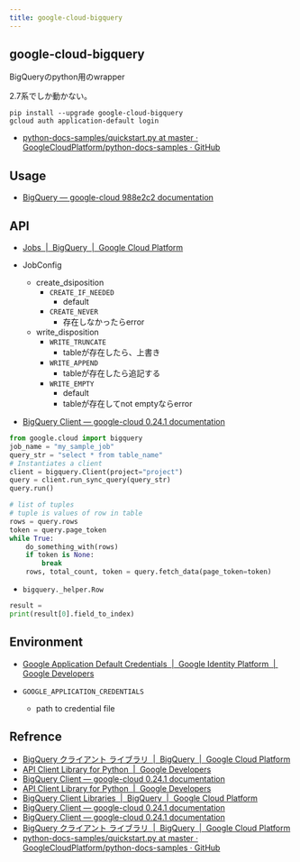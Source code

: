 ```yaml
---
title: google-cloud-bigquery
---
```


## google-cloud-bigquery
BigQueryのpython用のwrapper

2.7系でしか動かない。

```
pip install --upgrade google-cloud-bigquery
gcloud auth application-default login
```

* [python-docs-samples/quickstart.py at master · GoogleCloudPlatform/python-docs-samples · GitHub](https://github.com/GoogleCloudPlatform/python-docs-samples/blob/master/bigquery/cloud-client/quickstart.py)

## Usage
* [BigQuery — google-cloud 988e2c2 documentation](https://googlecloudplatform.github.io/google-cloud-python/latest/bigquery/usage.html)


## API
* [Jobs  |  BigQuery  |  Google Cloud Platform](https://cloud.google.com/bigquery/docs/reference/rest/v2/jobs)


* JobConfig
    * create_dsiposition
        * `CREATE_IF_NEEDED`
            * default
        * `CREATE_NEVER`
            * 存在しなかったらerror
    * write_disposition
        * `WRITE_TRUNCATE`
            * tableが存在したら、上書き
        * `WRITE_APPEND`
            * tableが存在したら追記する
        * `WRITE_EMPTY`
            * default
            * tableが存在してnot emptyならerror

* [BigQuery Client — google-cloud 0.24.1 documentation](https://googlecloudplatform.github.io/google-cloud-python/stable/bigquery-client.html#google.cloud.bigquery.client.Client.run_async_query)

```python
from google.cloud import bigquery
job_name = "my_sample_job"
query_str = "select * from table_name"
# Instantiates a client
client = bigquery.Client(project="project")
query = client.run_sync_query(query_str)
query.run()

# list of tuples
# tuple is values of row in table
rows = query.rows
token = query.page_token
while True:
    do_something_with(rows)
    if token is None:
        break
    rows, total_count, token = query.fetch_data(page_token=token)
```

* `bigquery._helper.Row`

```python
result = 
print(result[0].field_to_index)
```

## Environment
* [Google Application Default Credentials  |  Google Identity Platform  |  Google Developers](https://developers.google.com/identity/protocols/application-default-credentials)


* `GOOGLE_APPLICATION_CREDENTIALS`
    * path to credential file

## Refrence
* [BigQuery クライアント ライブラリ  |  BigQuery  |  Google Cloud Platform](https://cloud.google.com/bigquery/docs/reference/libraries?hl=ja#client-libraries-install-python)
* [API Client Library for Python  |  Google Developers](https://developers.google.com/api-client-library/python/?hl=ja)
* [BigQuery Client — google-cloud 0.24.1 documentation](https://googlecloudplatform.github.io/google-cloud-python/stable/bigquery-client.html)
* [API Client Library for Python  |  Google Developers](https://developers.google.com/api-client-library/python/?hl=ja)
* [BigQuery Client Libraries  |  BigQuery  |  Google Cloud Platform](https://cloud.google.com/bigquery/docs/reference/libraries#client-libraries-install-python)
* [BigQuery Client — google-cloud 0.24.1 documentation](https://googlecloudplatform.github.io/google-cloud-python/stable/bigquery-client.html)
* [BigQuery Client — google-cloud 0.24.1 documentation](https://googlecloudplatform.github.io/google-cloud-python/stable/bigquery-client.html)
* [BigQuery クライアント ライブラリ  |  BigQuery  |  Google Cloud Platform](https://cloud.google.com/bigquery/docs/reference/libraries?hl=ja#client-libraries-install-python)
* [python-docs-samples/quickstart.py at master · GoogleCloudPlatform/python-docs-samples · GitHub](https://github.com/GoogleCloudPlatform/python-docs-samples/blob/master/bigquery/cloud-client/quickstart.py)



